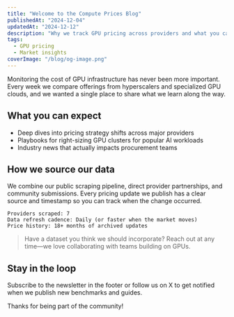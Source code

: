 ```yaml
---
title: "Welcome to the Compute Prices Blog"
publishedAt: "2024-12-04"
updatedAt: "2024-12-12"
description: "Why we track GPU pricing across providers and what you can expect from our research."
tags:
  - GPU pricing
  - Market insights
coverImage: "/blog/og-image.png"
---
```


Monitoring the cost of GPU infrastructure has never been more important. Every week we compare offerings from hyperscalers and specialized GPU clouds, and we wanted a single place to share what we learn along the way.

## What you can expect

- Deep dives into pricing strategy shifts across major providers
- Playbooks for right-sizing GPU clusters for popular AI workloads
- Industry news that actually impacts procurement teams

## How we source our data

We combine our public scraping pipeline, direct provider partnerships, and community submissions. Every pricing update we publish has a clear source and timestamp so you can track when the change occurred.

```
Providers scraped: 7
Data refresh cadence: Daily (or faster when the market moves)
Price history: 18+ months of archived updates
```

> Have a dataset you think we should incorporate? Reach out at any time—we love collaborating with teams building on GPUs.

## Stay in the loop

Subscribe to the newsletter in the footer or follow us on X to get notified when we publish new benchmarks and guides.

Thanks for being part of the community!
